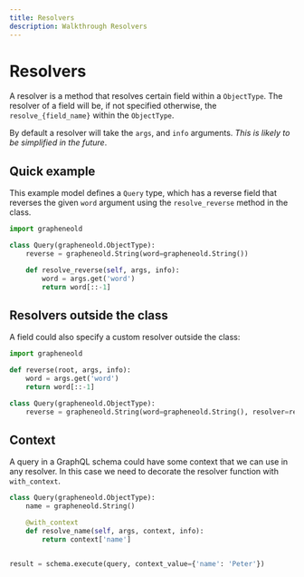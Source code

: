 ```yaml
---
title: Resolvers
description: Walkthrough Resolvers
---
```


# Resolvers

A resolver is a method that resolves certain field within a `ObjectType`.
The resolver of a field will be, if not specified otherwise, the `resolve_{field_name}` within the `ObjectType`.

By default a resolver will take the `args`, and `info` arguments.
*This is likely to be simplified in the future*.


## Quick example

This example model defines a `Query` type, which has a reverse field that reverses the given `word`
argument using the `resolve_reverse` method in the class.

```python
import grapheneold

class Query(grapheneold.ObjectType):
    reverse = grapheneold.String(word=grapheneold.String())

    def resolve_reverse(self, args, info):
        word = args.get('word')
        return word[::-1]
```

## Resolvers outside the class

A field could also specify a custom resolver outside the class:

```python
import grapheneold

def reverse(root, args, info):
    word = args.get('word')
    return word[::-1]

class Query(grapheneold.ObjectType):
    reverse = grapheneold.String(word=grapheneold.String(), resolver=reverse)
```


## Context

A query in a GraphQL schema could have some context that we can use in any resolver.
In this case we need to decorate the resolver function with `with_context`.

```python
class Query(grapheneold.ObjectType):
    name = grapheneold.String()

    @with_context
    def resolve_name(self, args, context, info):
        return context['name']


result = schema.execute(query, context_value={'name': 'Peter'})
```
